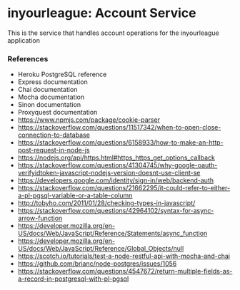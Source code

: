 # inyourleague: Account Service

This is the service that handles account operations for the inyourleague application

### References
- Heroku PostgreSQL reference
- Express documentation
- Chai documentation
- Mocha documentation
- Sinon documentation
- Proxyquest documentation
- https://www.npmjs.com/package/cookie-parser
- https://stackoverflow.com/questions/11517342/when-to-open-close-connection-to-database
- https://stackoverflow.com/questions/6158933/how-to-make-an-http-post-request-in-node-js
- https://nodejs.org/api/https.html#https_https_get_options_callback
- https://stackoverflow.com/questions/41304745/why-google-oauth-verifyidtoken-javascript-nodejs-version-doesnt-use-client-se
- https://developers.google.com/identity/sign-in/web/backend-auth
- https://stackoverflow.com/questions/21662295/it-could-refer-to-either-a-pl-pgsql-variable-or-a-table-column
- http://tobyho.com/2011/01/28/checking-types-in-javascript/
- https://stackoverflow.com/questions/42964102/syntax-for-async-arrow-function
- https://developer.mozilla.org/en-US/docs/Web/JavaScript/Reference/Statements/async_function
- https://developer.mozilla.org/en-US/docs/Web/JavaScript/Reference/Global_Objects/null
- https://scotch.io/tutorials/test-a-node-restful-api-with-mocha-and-chai
- https://github.com/brianc/node-postgres/issues/1056
- https://stackoverflow.com/questions/4547672/return-multiple-fields-as-a-record-in-postgresql-with-pl-pgsql